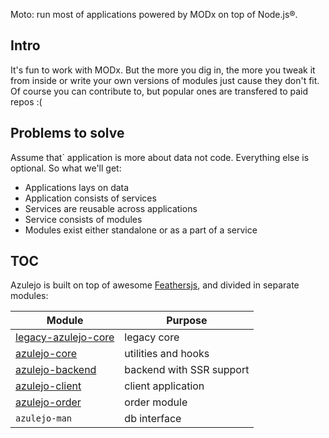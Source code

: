 Moto: run most of applications powered by MODx on top of Node.js®.

## Intro
It's fun to work with MODx. But the more you dig in, the more you tweak it from inside or write your own versions of modules just cause they don\'t fit. Of course you can contribute to, but popular ones are transfered to paid repos :(

## Problems to solve
Assume that` application is more about data not code. Everything else is optional. So what we'll get:
- Applications lays on data
- Application consists of services
- Services are reusable across applications
- Service consists of modules
- Modules exist either standalone or as a part of a service

## TOC

Azulejo is built on top of awesome [Feathersjs](https://feathersjs.com/), and divided in separate modules:

Module | Purpose
-- | --
[legacy-azulejo-core](https://github.com/indieDevelopments/azulejo-core)| legacy core
[azulejo-core](https://gitlab.com/azulejo/azulejo-core)       | utilities and hooks
[azulejo-backend](https://gitlab.com/azulejo/azulejo-backend) | backend with SSR support
[azulejo-client](https://gitlab.com/azulejo/azulejo-client)   | client application
[azulejo-order](https://gitlab.com/azulejo/azulejo-order)     | order module
`azulejo-man` | db interface
